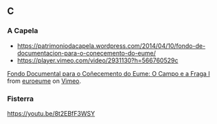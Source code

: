 
## C

### A Capela

- https://patrimoniodacapela.wordpress.com/2014/04/10/fondo-de-documentacion-para-o-conecemento-do-eume/
- https://player.vimeo.com/video/2931130?h=566760529c
<p><a href="https://vimeo.com/2931130">Fondo Documental para o Co&ntilde;ecemento do Eume: O Campo e a Fraga I</a> from <a href="https://vimeo.com/user1191095">euroeume</a> on <a href="https://vimeo.com">Vimeo</a>.</p>

### Fisterra

https://youtu.be/8t2EBfF3WSY

